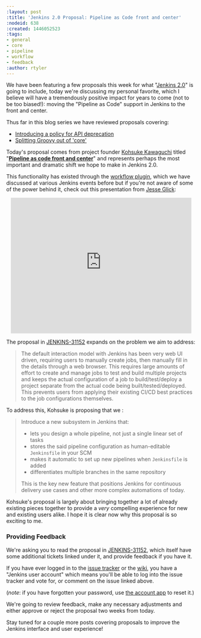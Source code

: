 ```yaml
---
:layout: post
:title: 'Jenkins 2.0 Proposal: Pipeline as Code front and center'
:nodeid: 638
:created: 1446052523
:tags:
- general
- core
- pipeline
- workflow
- feedback
:author: rtyler
---
```

We have been featuring a few proposals this week for what "[Jenkins
2.0](https://wiki.jenkins-ci.org/display/JENKINS/Jenkins+2.0)" is going to include, today we're discussing my personal favorite, which I believe will have a tremendously positive impact for years to come (not to be too biased!): moving the "Pipeline as Code" support in Jenkins to the front and center.

Thus far in this blog series we have reviewed proposals covering:

* [Introducing a policy for API deprecation](/content/jenkins-20-proposal-introduce-policy-api-deprecation)
* [Splitting Groovy out of 'core'](/content/jenkins-20-proposal-split-groovy-out-core)

Today's proposal comes from project founder [Kohsuke Kawaguchi](https://github.com/kohsuke) titled "**[Pipeline as code front and center](https://issues.jenkins-ci.org/browse/JENKINS-31152)**" and represents perhaps the most important and dramatic shift we hope to make in Jenkins 2.0.

This functionality has existed through the [workflow plugin](https://wiki.jenkins-ci.org/display/JENKINS/Workflow+Plugin), which we have discussed at various Jenkins events before but if you're not aware of some of the power behind it, check out this presentation from [Jesse Glick](https://github.com/jglick):

<center><iframe width="480" height="360" src="https://www.youtube-nocookie.com/embed/Q2pZdzaaCXg?rel=0" frameborder="0" allowfullscreen></iframe></center>


The proposal in [JENKINS-31152](https://issues.jenkins-ci.org/browse/JENKINS-31152) expands on the problem we aim to address:

> The default interaction model with Jenkins has been very web UI driven, requiring users to manually create jobs, then manually fill in the details through a web browser. This requires large amounts of effort to create and manage jobs to test and build multiple projects and keeps the actual configuration of a job to build/test/deploy a project separate from the actual code being built/tested/deployed. This prevents users from applying their existing CI/CD best practices to the job configurations themselves.

To address this, Kohsuke is proposing that we :

> Introduce a new subsystem in Jenkins that:
> 
> * lets you design a whole pipeline, not just a single linear set of tasks
> * stores the said pipeline configuration as human-editable `Jenkinsfile` in your SCM
> * makes it automatic to set up new pipelines when `Jenkinsfile` is added
> * differentiates multiple branches in the same repository
>
> This is the key new feature that positions Jenkins for continuous delivery use cases and other more complex automations of today.

Kohsuke's proposal is largely about bringing together a lot of already existing pieces together to provide a *very* compelling experience for new and existing users alike. I hope it is clear now why this proposal is so exciting to me.



### Providing Feedback

We're asking you to read the proposal in
[JENKINS-31152](https://issues.jenkins-ci.org/browse/JENKINS-31152), which itself have some additional tickets linked under it, and provide
feedback if you have it.

If you have ever logged in to the [issue
tracker](https://issues.jenkins-ci.org) or the
[wiki](https://wiki.jenkins-ci.org/), you have a "Jenkins user account" which
means you'll be able to log into the issue tracker and vote for, or comment on
the issue linked above.

(*note*: if you have forgotten your password, use [the account
app](https://jenkins-ci.org/account/) to reset it.)


We're going to review feedback, make any necessary adjustments and either
approve or reject the proposal two weeks from today.


Stay tuned for a couple more posts covering proposals to improve the Jenkins interface and user experience!
